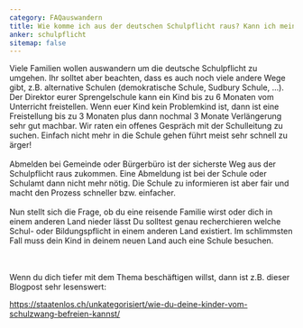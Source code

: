 ```yaml
---
category: FAQauswandern
title: Wie komme ich aus der deutschen Schulpflicht raus? Kann ich mein Kind von der Schulpflicht freistellen lassen?
anker: schulpflicht
sitemap: false
---
```


Viele Familien wollen auswandern um die deutsche Schulpflicht zu umgehen. Ihr solltet aber beachten, dass es auch noch viele andere Wege gibt, z.B. alternative Schulen (demokratische Schule, Sudbury Schule, ...). Der Direktor eurer Sprengelschule kann ein Kind bis zu 6 Monaten vom Unterricht freistellen. Wenn euer Kind kein Problemkind ist, dann ist eine Freistellung bis zu 3 Monaten plus dann nochmal 3 Monate Verlängerung sehr gut machbar. Wir raten ein offenes Gespräch mit der Schulleitung zu suchen. Einfach nicht mehr in die Schule gehen führt meist sehr schnell zu ärger!
<br><br>
Abmelden bei Gemeinde oder Bürgerbüro ist der sicherste Weg aus der Schulpflicht raus zukommen. Eine Abmeldung ist bei der Schule oder Schulamt dann nicht mehr nötig. Die Schule zu informieren ist aber fair und macht den Prozess schneller bzw. einfacher.
<br><br>
Nun stellt sich die Frage, ob du eine reisende Familie wirst oder dich in einem anderen Land nieder lässt
Du solltest genau recherchieren welche Schul- oder Bildungspflicht in einem anderen Land existiert. Im
schlimmsten Fall muss dein Kind in deinem neuen Land auch eine Schule besuchen.

<br><br>
Wenn du dich tiefer mit dem Thema beschäftigen willst, dann ist z.B. dieser Blogpost sehr lesenswert:

<a href="https://staatenlos.ch/unkategorisiert/wie-du-deine-kinder-vom-schulzwang-befreien-kannst/#aff=TurtleTrafo&cam=CAMPAIGNKEY">https://staatenlos.ch/unkategorisiert/wie-du-deine-kinder-vom-schulzwang-befreien-kannst/</a>
